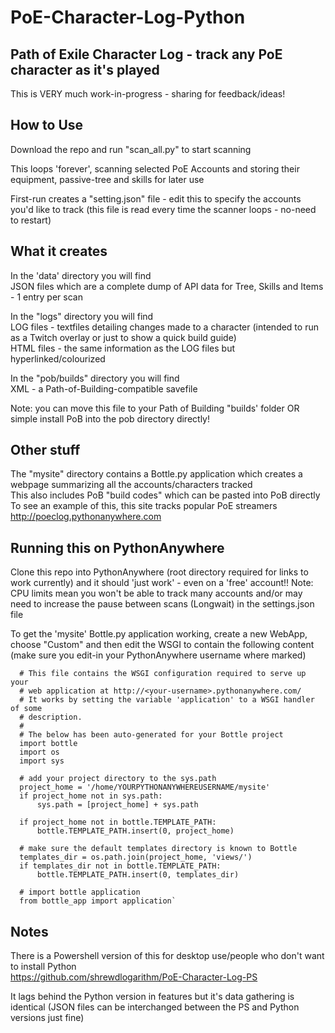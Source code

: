 # PoE-Character-Log-Python #
## Path of Exile Character Log - track any PoE character as it's played ##

This is VERY much work-in-progress - sharing for feedback/ideas!

## How to Use ##
Download the repo and run "scan_all.py" to start scanning

This loops 'forever', scanning selected PoE Accounts and storing their equipment, passive-tree and skills for later use

First-run  creates a "setting.json" file - edit this to specify the accounts you'd like to track (this file is read every time the scanner loops - no-need to restart)

## What it creates ##
In the 'data' directory you will find  
JSON files which are a complete dump of API data for Tree, Skills and Items - 1 entry per scan

In the "logs" directory you will find  
LOG files - textfiles detailing changes made to a character (intended to run as a Twitch overlay or just to show a quick build guide)  
HTML files - the same information as the LOG files but hyperlinked/colourized 

In the "pob/builds" directory you will find  
XML - a Path-of-Building-compatible savefile 

Note: you can move this file to your Path of Building "builds' folder OR simple install PoB into the pob directory directly!

## Other stuff ##
The "mysite" directory contains a Bottle.py application which creates a webpage summarizing all the accounts/characters tracked  
This also includes PoB "build codes" which can be pasted into PoB directly  
To see an example of this, this site tracks popular PoE streamers  
http://poeclog.pythonanywhere.com

## Running this on PythonAnywhere ##
Clone this repo into PythonAnywhere (root directory required for links to work currently) and it should 'just work' - even on a 'free' account!!
Note: CPU limits mean you won't be able to track many accounts and/or may need to increase the pause between scans (Longwait) in the settings.json file

To get the 'mysite' Bottle.py application working, create a new WebApp, choose "Custom" and then edit the WSGI to contain the following content (make sure you edit-in your PythonAnywhere username where marked)
```
  # This file contains the WSGI configuration required to serve up your
  # web application at http://<your-username>.pythonanywhere.com/
  # It works by setting the variable 'application' to a WSGI handler of some
  # description.
  #
  # The below has been auto-generated for your Bottle project
  import bottle
  import os
  import sys
  
  # add your project directory to the sys.path
  project_home = '/home/YOURPYTHONANYWHEREUSERNAME/mysite'
  if project_home not in sys.path:
      sys.path = [project_home] + sys.path
  
  if project_home not in bottle.TEMPLATE_PATH:
      bottle.TEMPLATE_PATH.insert(0, project_home)
  
  # make sure the default templates directory is known to Bottle
  templates_dir = os.path.join(project_home, 'views/')
  if templates_dir not in bottle.TEMPLATE_PATH:
      bottle.TEMPLATE_PATH.insert(0, templates_dir)
  
  # import bottle application
  from bottle_app import application`
```

## Notes ##
There is  a Powershell version of this for desktop use/people who don't want to install Python  
https://github.com/shrewdlogarithm/PoE-Character-Log-PS

It lags behind the Python version in features but it's data gathering is identical (JSON files can be interchanged between the PS and Python versions just fine)
